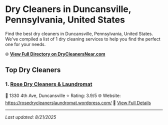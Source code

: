 # Dry Cleaners in Duncansville, Pennsylvania, United States

Find the best dry cleaners in Duncansville, Pennsylvania, United States. We've compiled a list of 1 dry cleaning services to help you find the perfect one for your needs.

🌐 **[View Full Directory on DryCleanersNear.com](https://drycleanersnear.com/city/US/Pennsylvania/Duncansville)**

## Top Dry Cleaners

### 1. [Rose Dry Cleaners & Laundromat](https://drycleanersnear.com/dryCleaner/6886d9a3c1603fb16966f793/rose-dry-cleaners-laundromat)
📍 1330 4th Ave, Duncansville
⭐ Rating: 3.9/5
🌐 Website: https://rosedrycleanerslaundromat.wordpress.com/
🔗 [View Full Details](https://drycleanersnear.com/dryCleaner/6886d9a3c1603fb16966f793/rose-dry-cleaners-laundromat)


---

*Last updated: 8/21/2025*
